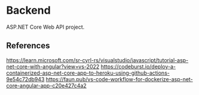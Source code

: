 ﻿# Backend

ASP.NET Core Web API project.

## References

https://learn.microsoft.com/sr-cyrl-rs/visualstudio/javascript/tutorial-asp-net-core-with-angular?view=vs-2022
https://codeburst.io/deploy-a-containerized-asp-net-core-app-to-heroku-using-github-actions-9e54c72db943
https://faun.pub/vs-code-workflow-for-dockerize-asp-net-core-angular-app-c20e427c4a2
